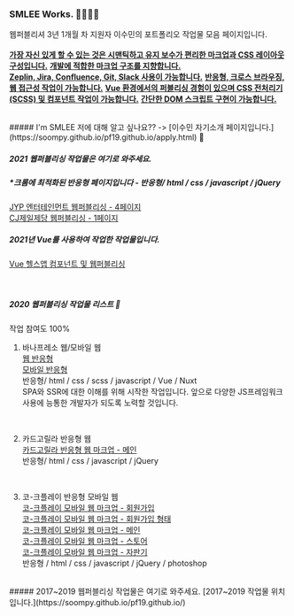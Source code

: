 ### SMLEE Works. 🏃‍♀️🏃‍♀️
웹퍼블리셔 3년 1개월 차 지원자 이수민의 포트폴리오 작업물 모음 페이지입니다.
<br><br>
<u><strong>가장 자신 있게 할 수 있는 것은 시맨틱하고 유지 보수가 편리한 마크업과 CSS 레이아웃 구성입니다.</strong></u>
<u><strong>개발에 적합한 마크업 구조를 지향합니다.</strong></u> <br>
<u><strong>Zeplin, Jira, Confluence, Git, Slack 사용이 가능합니다.</strong></u>
<u><strong>반응형, 크로스 브라우징, 웹 접근성 작업이 가능합니다.</strong></u>
<u><strong>Vue 환경에서의 퍼블리싱 경험이 있으며 CSS 전처리기(SCSS) 및 컴포넌트 작업이 가능합니다.</strong></u>
<u><strong>간단한 DOM 스크립트 구현이 가능합니다.</strong></u>

<br>
##### I'm SMLEE
저에 대해 알고 싶나요?? ->
[이수민 자기소개 페이지입니다.](https://soompy.github.io/pf19.github.io/apply.html) 🙂

<br>

##### 2021 웹퍼블리싱 작업물은 여기로 와주세요. 
##### *크롬에 최적화된 반응형 페이지입니다 - 반응형/ html / css / javascript / jQuery <br>
[JYP 엔터테인먼트 웹퍼블리싱 - 4페이지](https://soompy.github.io/frontendworks21_jyp/) <br>
[CJ제일제당 웹퍼블리싱 - 1페이지](https://soompy.github.io/frontendworks21_cj/) <br>

##### 2021년 Vue를 사용하여 작업한 작업물입니다.
[Vue 헬스앱 컴포넌트 및 웹퍼블리싱](https://github.com/soompy/pf20-vue-healthcare) <br>
<br><br>

##### 2020 웹퍼블리싱 작업물 리스트 💪
작업 참여도 100%
1. 바나프레소 웹/모바일 웹 <br>
[웹 반응형](https://github.com/soompy/banapresso_order_vue.github.io) <br>
[모바일 반응형](https://github.com/soompy/pjt2020_2nd_nuxt.github.io) <br>
반응형/ html / css / scss / javascript / Vue / Nuxt <br>
SPA와 SSR에 대한 이해를 위해 시작한 작업입니다. 앞으로 다양한 JS프레임워크 사용에 능통한 개발자가 되도록 노력할 것입니다. 

<br>

2. 카드고릴라 반응형 웹 <br>
[카드고릴라 반응형 웹 마크업 - 메인](https://soompy.github.io/pf20.github.io/cardgorilla.html)<br>
반응형/ html / css / javascript / jQuery

<br>

3. 코-크플레이 반응형 모바일 웹 <br>
[코-크플레이 모바일 웹 마크업 - 회원가입](https://soompy.github.io/pf20.github.io/coke_join.html)<br>
[코-크플레이 모바일 웹 마크업 - 회원가입 형태](https://soompy.github.io/pf20.github.io/coke_joinform.html)<br>
[코-크플레이 모바일 웹 마크업 - 메인](https://soompy.github.io/pf20.github.io/coke_index.html)<br>
[코-크플레이 모바일 웹 마크업 - 스토어](https://soompy.github.io/pf20.github.io/coke_store.html)<br>
[코-크플레이 모바일 웹 마크업 - 자판기](https://soompy.github.io/pf20.github.io/coke_machine.html)<br>
반응형 / html / css / javascript / jQuery / photoshop

<br>
##### 2017~2019 웹퍼블리싱 작업물은 여기로 와주세요. [2017~2019 작업물 위치입니다.](https://soompy.github.io/pf19.github.io/)

